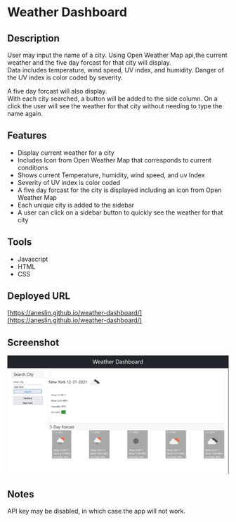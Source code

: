# Weather Dashboard

## Description
User may input the name of a city.  Using Open Weather Map api,the current weather and the five day forcast for that city will display.  
Data includes temperature, wind speed, UV index, and humidity. Danger of the UV index is color coded by severity.  
  
A five day forcast will also display.  
With each city searched, a button will be added to the side column. On a click the user will see the weather for that city without needing to type the name again.
  
## Features
* Display current weather for a city
* Includes Icon from Open Weather Map that corresponds to current conditions
* Shows current Temperature, humidity, wind speed, and uv Index
* Severity of UV index is color coded
* A five day forcast for the city is displayed including an icon from Open Weather Map
* Each unique city is added to the sidebar 
* A user can click on a sidebar button to quickly see the weather for that city

## Tools
* Javascript
* HTML
* CSS

## Deployed URL
[https://aneslin.github.io/weather-dashboard/](https://aneslin.github.io/weather-dashboard/)

## Screenshot
![screenshot of image](./assets/deployedScreenshot.jpg)

## Notes
API key may be disabled, in which case the app will not work.  